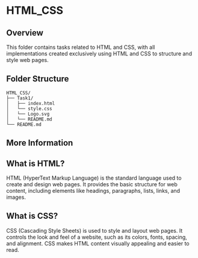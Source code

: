 # HTML_CSS

## Overview
This folder contains tasks related to HTML and CSS, with all implementations created exclusively using HTML and CSS to structure and style web pages.

## Folder Structure
```
HTML_CSS/
├── Task1/
│   ├── index.html
│   └── style.css
│   └── Logo.svg
│   └── README.md
└── README.md
```

## More Information

## What is HTML?
HTML (HyperText Markup Language) is the standard language used to create and design web pages. It provides the basic structure for web content, including elements like headings, paragraphs, lists, links, and images.

## What is CSS?
CSS (Cascading Style Sheets) is used to style and layout web pages. It controls the look and feel of a website, such as its colors, fonts, spacing, and alignment. CSS makes HTML content visually appealing and easier to read.
